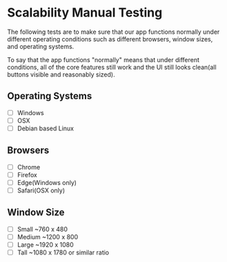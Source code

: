 # Scalability Manual Testing

The following tests are to make sure that our app functions normally under different operating conditions such as different browsers, window sizes, and operating systems.

To say that the app functions "normally" means that under different conditions, all of the core features still work and the UI still looks clean(all buttons visible and reasonably sized).

## Operating Systems

- [ ] Windows
- [ ] OSX
- [ ] Debian based Linux

## Browsers
- [ ] Chrome
- [ ] Firefox
- [ ] Edge(Windows only)
- [ ] Safari(OSX only)

## Window Size
- [ ] Small ~760 x 480
- [ ] Medium ~1200 x 800
- [ ] Large ~1920 x 1080
- [ ] Tall ~1080 x 1780 or similar ratio